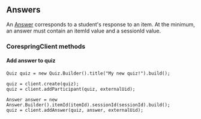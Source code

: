 ## Answers

An [Answer](/src/main/java/org/corespring/resource/question/Answer.java) corresponds to a student's response to an item.
At the minimum, an answer must contain an itemId value and a sessionId value.

### CorespringClient methods

#### Add answer to quiz

    Quiz quiz = new Quiz.Builder().title("My new quiz!").build();

    quiz = client.create(quiz);
    quiz = client.addParticipant(quiz, externalUid);

    Answer answer = new Answer.Builder().itemId(itemId).sessionId(sessionId).build();
    quiz = client.addAnswer(quiz, answer, externalUid);
